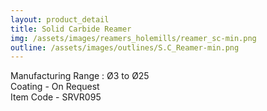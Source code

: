 ```yaml
---
layout: product_detail
title: Solid Carbide Reamer
img: /assets/images/reamers_holemills/reamer_sc-min.png
outline: /assets/images/outlines/S.C_Reamer-min.png
---
```

Manufacturing Range : Ø3 to Ø25<br>
Coating - On Request<br>
Item Code - SRVR095